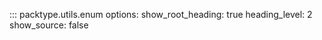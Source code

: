 ::: packtype.utils.enum
    options:
      show_root_heading: true
      heading_level: 2
      show_source: false
